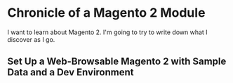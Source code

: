 # Chronicle of a Magento 2 Module

I want to learn about Magento 2. I'm going to try to write down what I discover as I go.

## Set Up a Web-Browsable Magento 2 with Sample Data and a Dev Environment


